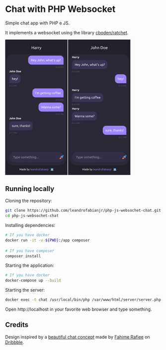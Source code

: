 # Chat with PHP Websocket

Simple chat app with PHP e JS.

It implements a websocket using the library [cboden/ratchet](https://github.com/ratchetphp/Ratchet).

<img src="docs/shots.png" width="80%" style="display: inline">

## Running locally

Cloning the repository:

```bash
git clone https://github.com/leandrofabianjr/php-js-websochet-chat.git
cd php-js-websochet-chat
```

Installing dependencies:

```bash
# If you have docker
docker run -it -v ${PWD}:/app composer

# If you have composer
composer install
```

Starting the application:

```bash
# If you have docker
docker-compose up --build
```

Starting the server:

```bash
docker exec -t chat /usr/local/bin/php /var/www/html/server/server.php
```

Open http://localhost in your favorite web browser and type something.

## Credits

Design inspired by a [beautiful chat concept](https://dribbble.com/shots/7941890-Messaging-app-concept)
made by [Fahime Rafiee](https://dribbble.com/fahimerafiee) on [Dribbble](https://dribbble.com/).
